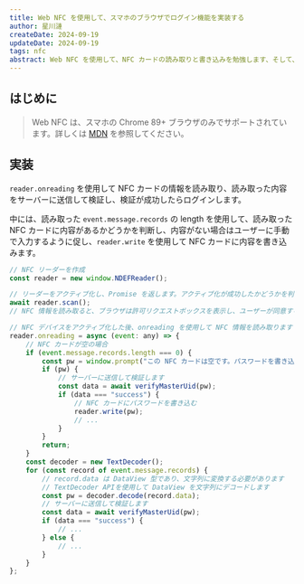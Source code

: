 ```yaml
---
title: Web NFC を使用して、スマホのブラウザでログイン機能を実装する
author: 星川漣
createDate: 2024-09-19
updateDate: 2024-09-19
tags: nfc
abstract: Web NFC を使用して、NFC カードの読み取りと書き込みを勉強します、そして、スマホでカードをスキャンしてログインする機能を実装します。
---
```


## はじめに

> Web NFC は、スマホの Chrome 89+ ブラウザのみでサポートされています。詳しくは [MDN](https://developer.mozilla.org/en-US/docs/Web/API/Web_NFC_API#browser_compatibility) を参照してください。

## 実装

`reader.onreading` を使用して NFC カードの情報を読み取り、読み取った内容をサーバーに送信して検証し、検証が成功したらログインします。

中には、読み取った `event.message.records` の length を使用して、読み取った NFC カードに内容があるかどうかを判断し、内容がない場合はユーザーに手動で入力するように促し、`reader.write` を使用して NFC カードに内容を書き込みます。

```js
// NFC リーダーを作成
const reader = new window.NDEFReader();

// リーダーをアクティブ化し、Promise を返します。アクティブ化が成功したかどうかを判断するために使用します
await reader.scan();
// NFC 情報を読み取ると、ブラウザは許可リクエストボックスを表示し、ユーザーが同意すると Promise が解決されます。ユーザーが拒否した場合はエラーが発生します

// NFC デバイスをアクティブ化した後、onreading を使用して NFC 情報を読み取ります
reader.onreading = async (event: any) => {
	// NFC カードが空の場合
	if (event.message.records.length === 0) {
		const pw = window.prompt("この NFC カードは空です。パスワードを書き込んでください");
		if (pw) {
			// サーバーに送信して検証します
			const data = await verifyMasterUid(pw);
			if (data === "success") {
				// NFC カードにパスワードを書き込む
				reader.write(pw);
				// ...
			}
		}
		return;
	}
	const decoder = new TextDecoder();
	for (const record of event.message.records) {
		// record.data は DataView 型であり、文字列に変換する必要があります
		// TextDecoder APIを使用して DataView を文字列にデコードします
		const pw = decoder.decode(record.data);
		// サーバーに送信して検証します
		const data = await verifyMasterUid(pw);
		if (data === "success") {
			// ...
		} else {
			// ...
		}
	}
};
```
